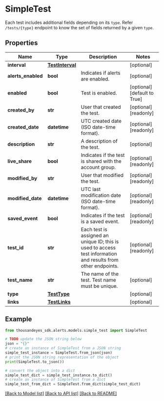 # SimpleTest

Each test includes additional fields depending on its `type`. Refer `/tests/{type}` endpoint to know the set of fields returned by a given `type`.

## Properties

Name | Type | Description | Notes
------------ | ------------- | ------------- | -------------
**interval** | [**TestInterval**](TestInterval.md) |  | [optional] 
**alerts_enabled** | **bool** | Indicates if alerts are enabled. | [optional] 
**enabled** | **bool** | Test is enabled. | [optional] [default to True]
**created_by** | **str** | User that created the test. | [optional] [readonly] 
**created_date** | **datetime** | UTC created date (ISO date-time format). | [optional] [readonly] 
**description** | **str** | A description of the test. | [optional] 
**live_share** | **bool** | Indicates if the test is shared with the account group. | [optional] [readonly] 
**modified_by** | **str** | User that modified the test. | [optional] [readonly] 
**modified_date** | **datetime** | UTC last modification date (ISO date-time format). | [optional] [readonly] 
**saved_event** | **bool** | Indicates if the test is a saved event. | [optional] [readonly] 
**test_id** | **str** | Each test is assigned an unique ID; this is used to access test information and results from other endpoints. | [optional] [readonly] 
**test_name** | **str** | The name of the test. Test name must be unique. | [optional] 
**type** | [**TestType**](TestType.md) |  | [optional] 
**links** | [**TestLinks**](TestLinks.md) |  | [optional] 

## Example

```python
from thousandeyes_sdk.alerts.models.simple_test import SimpleTest

# TODO update the JSON string below
json = "{}"
# create an instance of SimpleTest from a JSON string
simple_test_instance = SimpleTest.from_json(json)
# print the JSON string representation of the object
print(SimpleTest.to_json())

# convert the object into a dict
simple_test_dict = simple_test_instance.to_dict()
# create an instance of SimpleTest from a dict
simple_test_from_dict = SimpleTest.from_dict(simple_test_dict)
```
[[Back to Model list]](../README.md#documentation-for-models) [[Back to API list]](../README.md#documentation-for-api-endpoints) [[Back to README]](../README.md)


